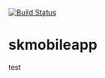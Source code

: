 
[![Build Status](https://travis-ci.com/skalfa/skmobileapp.svg?token=QcrThkQnN1PcXrGfJptN&branch=master)](https://travis-ci.com/skalfa/skmobileapp)

# skmobileapp

test
